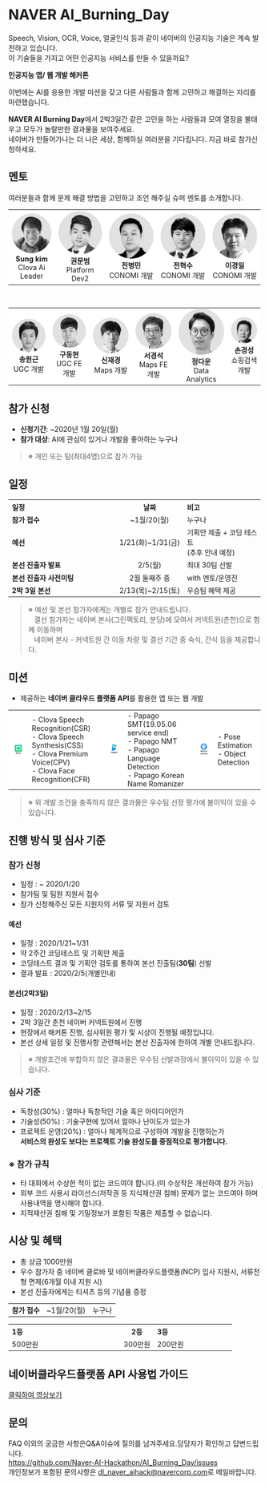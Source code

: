 # NAVER AI_Burning_Day

Speech, Vision, OCR, Voice, 얼굴인식 등과 같이 네이버의 인공지능 기술은 계속 발전하고 있습니다.<br>
이 기술들을 가지고 어떤 인공지능 서비스를 만들 수 있을까요? 

<strong>인공지능 앱/ 웹 개발 해커톤</strong>

이번에는 AI를 응용한 개발 미션을 갖고 다른 사람들과 함께 고민하고 해결하는 자리를 마련했습니다. <br>

<strong>NAVER AI Burning Day</strong>에서 2박3일간 같은 고민을 하는 사람들과 모여 열정을 불태우고 모두가 놀랄만한 결과물을 보여주세요.<br>
네이버가 만들어가나는 더 나은 세상, 함께하실 여러분을 기다립니다. 지금 바로 참가신청하세요. 


## 멘토
여러분들과 함께 문제 해결 방법을 고민하고 조언 해주실 슈퍼 멘토를 소개합니다.

<table>
  <tr style="background-color:#fff">
    <td style="text-align:center">
      <img src="mentor/mentor_1.png"><br>
      <strong>Sung kim</strong><br>
      Clova Ai Leader
    </td>
    <td style="text-align:center">
      <img src="mentor/mentor_2.png"><br>
       <strong>권문범</strong><br>
      Platform Dev2
    </td>
    <td style="text-align:center">
      <img src="mentor/mentor_3.png"><br>
       <strong>전병민</strong><br>
      CONOMI 개발
    </td>
    <td style="text-align:center">
      <img src="mentor/mentor_4.png"><br>
       <strong>전혁수</strong><br>
      CONOMI 개발
    </td>
    <td style="text-align:center">
      <img src="mentor/mentor_6.png"><br>
      <strong>이경일</strong><br>
      CONOMI 개발
    </td>
  </tr>
 </table><br>
 <table>
   <tr style="background-color:#fff">
    <td style="text-align:center">
      <img src="mentor/mentor_7.png"><br>
      <strong>송원근</strong><br>
      UGC 개발
    </td>
   <td style="text-align:center">
      <img src="mentor/mentor_5.png"><br>
      <strong>구동현</strong><br>
      UGC FE 개발
    </td>
    <td style="text-align:center">
      <img src="mentor/mentor_8.png"><br>
      <strong>신재경</strong><br>
      Maps 개발
    </td>
    <td style="text-align:center">
      <img src="mentor/mentor_9.png"><br>
      <strong>서경석</strong><br>
      Maps FE 개발
    </td>
    <td style="text-align:center">
      <img src="mentor/mentor_10.png"><br>
      <strong>정다운</strong><br>
      Data Analytics
    </td>
    <td style="text-align:center">
      <img src="mentor/mentor_11.png"><br>
      <strong>손경성</strong><br>
      쇼핑검색개발
    </td>
  </tr>
</table>

## 참가 신청

* **신청기간**: ~2020년 1월 20일(월)
* **참가 대상**: AI에 관심이 있거나 개발을 좋아하는 누구나
> ※ 개인 또는 팀(최대4명)으로 참가 가능

## 일정
<table class="tbl_schedule">
  <tr>
    <th style="text-align:left;width:50%">일정</th>
    <th style="text-align:center;width:15%">날짜</th>
    <th style="text-align:left;width:35%">비고</th>
  </tr>
  <tr>
    <td>
      <strong>참가 접수</strong><br>
    </td>
    <td style="text-align:center">~1월/20(월)</td>
    <td>
      누구나
    </td>
  </tr>
  <tr>
    <td>
      <strong>예선</strong><br>
    </td>
    <td style="text-align:center">1/21(화)~1/31(금)</td>
    <td>
      기획안 제출 + 코딩 테스트<br>
      (추후 안내 예정)
    </td>
  </tr>
  <tr>
    <td>
      <strong>본선 진출자 발표</strong><br>
    </td>
    <td style="text-align:center"> 2/5(월)</td>
    <td>
      최대 30팀 선발<br>
    </td>
  </tr>
   <tr>
    <td>
      <strong>본선 진출자 사전미팅</strong><br>
    </td>
    <td style="text-align:center"> 2월 둘째주 중</td>
    <td>
      with 멘토/운영진<br>
    </td>
  </tr>
   <tr>
    <td>
      <strong>2박 3일 본선</strong><br>
    </td>
    <td style="text-align:center">2/13(목)~2/15(토)</td>
    <td>
      우승팀 혜택 제공<br>
    </td>
  </tr>
</table>

> ※ 예선 및 본선 참가자에게는 개별로 참가 안내드립니다.<br>
> &nbsp;&nbsp;&nbsp;결선 참가자는 네이버 본사(그린팩토리, 분당)에 모여서 커넥트원(춘천)으로 함께 이동하며<br>
&nbsp;&nbsp;&nbsp;네이버 본사 - 커넥트원 간 이동 차량 및 결선 기간 중 숙식, 간식 등을 제공합니다.

## 미션
* 제공하는 **네이버 클라우드 플랫폼 API**를 활용한 앱 또는 웹 개발 


<table>
  <tr style="background-color:#fff">
    <td style="text-align:center">
      <img src="logo/logo_clova.png"><br>
      </td>
    <td style="text=align:center">- Clova Speech Recognition(CSR)<br>
      - Clova Speech Synthesis(CSS)<br>
      - Clova Premium Voice(CPV)<br>
      - Clova Face Recognition(CFR)
    </td>
    <td style="text-align:center">
      <img src="logo/logo_papago.png"><br>
    </td>
       <td>- Papago SMT(19.05.06 service end)<br>
         - Papago NMT<br>
         - Papago Language Detection<br>
         - Papago Korean Name Romanizer
    </td>
      <td style="text-align:center">
      <img src="logo/logo_machinelearning.png"><br>
    </td>
       <td>- Pose Estimation<br>
         - Object Detection<br>
    </td>
</table>

<table class="tbl_schedule">
  <tr>
    <td>
      <strong>참가 접수</strong><br>
    </td>
    <td style="text-align:center">~1월/20(월)</td>
    <td>
      누구나
    </td>

> ※ 위 개발 조건을 충족하지 않은 결과물은 우수팀 선정 평가에 불이익이 있을 수 있습니다.<br>

## 진행 방식 및 심사 기준

### 참가 신청

* 일정 : ~ 2020/1/20
* 참가팀 및 팀원 지원서 접수 
* 참가 신청해주신 모든 지원자의 서류 및 지원서 검토

#### 예선 
* 일정 : 2020/1/21~1/31
* 약 2주간 코딩테스트 및 기획안 제출 
* 코딩테스트 결과 및 기획안 검토를 통하여 본선 진출팀(**30팀**) 선발
* 결과 발표 : 2020/2/5(개별안내)

#### 본선(2박3일)
* 일정 : 2020/2/13~2/15
* 2박 3일간 춘천 네이버 커넥트원에서 진행 
* 현장에서 해커톤 진행, 심사위원 평가 및 시상이 진행될 예정입니다. 
* 본선 상세 일정 및 진행사항 관련해서는 본선 진출자에 한하여 개별 안내드립니다. 
> ※ 개발조건에 부합하지 않은 결과물은 우수팀 선발과정에서 불이익이 있을 수 있습니다.

### 심사 기준
* 독창성(30%) : 얼마나 독창적인 기술 혹은 아이디어인가 
* 기술성(50%) : 기술구현에 있어서 얼마나 난이도가 있는가 
* 프로젝트 운영(20%) : 얼마나 체계적으로 구성하여 개발을 진행하는가 <br>
**서비스의 완성도 보다는 프로젝트 기술 완성도를 중점적으로 평가합니다.**

### ※ 참가 규칙 
* 타 대회에서 수상한 적이 없는 코드여야 합니다.(미 수상작은 개선하여 참가 가능) 
* 외부 코드 사용시 라이선스(저작권 등 지식재산권 침해) 문제가 없는 코드여야 하며 사용내역을 명시해야 합니다.
* 지적재산권 침해 및 기밀정보가 포함된 작품은 제출할 수 없습니다. 


## 시상 및 혜택

* 총 상금 1000만원
* 우수 참가자 중 네이버 클로바 및 네이버클라우드플랫폼(NCP) 입사 지원시, 서류전형 면제(6개월 이내 지원 시)
* 본선 진출자에게는 티셔츠 등의 기념품 증정

<table class="tbl_awards">
  <tr>
    <th style="text-align:left;width:50%">1등</th>
    <th style="text-align:center;width:15%">2등</th>
    <th style="text-align:left;width:35%">3등</th>
  </tr>
  <tr>
    <td>
      500만원<br>
    </td>
    <td style="text-align:center">300만원</td>
    <td>
      200만원
    </td>
  </tr>
 </table>
 
## 네이버클라우드플랫폼 API 사용법 가이드

[클릭하여 영상보기](https://youtu.be/t1rqKmrrWPUw)


## 문의
FAQ 이외의 궁금한 사항은Q&A이슈에 질의를 남겨주세요.담당자가 확인하고 답변드립니다.<br>
<a href="https://github.com/Naver-AI-Hackathon/AI_Burning_Day/issues"> https://github.com/Naver-AI-Hackathon/AI_Burning_Day/issues
<br>
개인정보가 포함된 문의사항은 <dl_naver_aihack@navercorp.com>로 메일바랍니다. 



